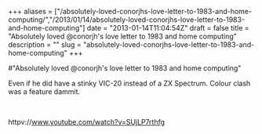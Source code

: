 +++
aliases = ["/absolutely-loved-conorjhs-love-letter-to-1983-and-home-computing/","/2013/01/14/absolutely-loved-conorjhs-love-letter-to-1983-and-home-computing"]
date = "2013-01-14T11:04:54Z"
draft = false
title = "Absolutely loved @conorjh's love letter to 1983 and home computing"
description = ""
slug = "absolutely-loved-conorjhs-love-letter-to-1983-and-home-computing"
+++

#"Absolutely loved @conorjh's love letter to 1983 and home computing"

Even if he did have a stinky VIC-20 instead of a ZX Spectrum. Colour clash was a feature dammit.

&nbsp;

httpv://www.youtube.com/watch?v=SUjLP7rthfg